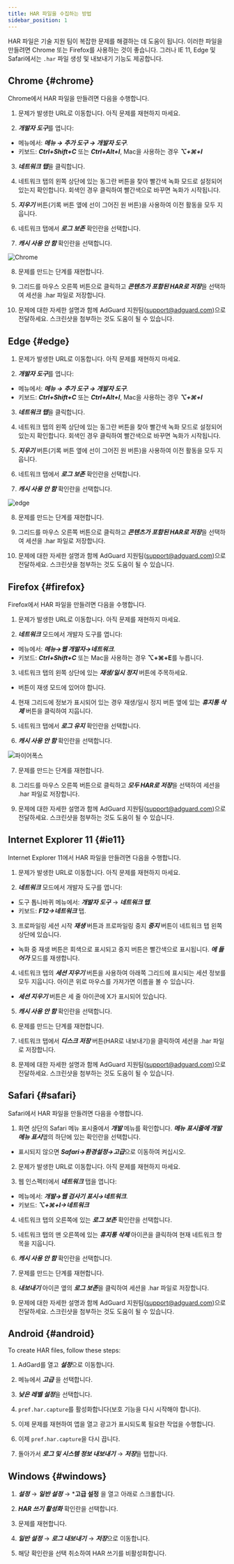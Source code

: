 ```yaml
---
title: HAR 파일을 수집하는 방법
sidebar_position: 1
---
```


HAR 파일은 기술 지원 팀이 복잡한 문제를 해결하는 데 도움이 됩니다. 이러한 파일을 만들려면 Chrome 또는 Firefox를 사용하는 것이 좋습니다. 그러나 IE 11, Edge 및 Safari에서는 `.har` 파일 생성 및 내보내기 기능도 제공합니다.

## Chrome {#chrome}

Chrome에서 HAR 파일을 만들려면 다음을 수행합니다.

1. 문제가 발생한 URL로 이동합니다. 아직 문제를 재현하지 마세요.

2. ***개발자 도구***를 엽니다:

- 메뉴에서: ***메뉴 → 추가 도구 → 개발자 도구***.
- 키보드: ***Ctrl+Shift+C*** 또는 ***Ctrl+Alt+I***, Mac을 사용하는 경우 ***⌥+⌘+I***

3. ***네트워크 탭***을 클릭합니다.

4. 네트워크 탭의 왼쪽 상단에 있는 동그란 버튼을 찾아 빨간색 녹화 모드로 설정되어 있는지 확인합니다. 회색인 경우 클릭하여 빨간색으로 바꾸면 녹화가 시작됩니다.

5. ***지우기*** 버튼(기록 버튼 옆에 선이 그어진 원 버튼)을 사용하여 이전 활동을 모두 지웁니다.

6. 네트워크 탭에서 ***로그 보존*** 확인란을 선택합니다.

7. ***캐시 사용 안 함*** 확인란을 선택합니다.

![Chrome](https://cdn.adtidy.org/content/Kb/ad_blocker/guides/chrome.png)

8. 문제를 만드는 단계를 재현합니다.

9. 그리드를 마우스 오른쪽 버튼으로 클릭하고 ***콘텐츠가 포함된 HAR로 저장***을 선택하여 세션을 .har 파일로 저장합니다.

10. 문제에 대한 자세한 설명과 함께 AdGuard 지원팀(support@adguard.com)으로 전달하세요. 스크린샷을 첨부하는 것도 도움이 될 수 있습니다.

## Edge {#edge}

1. 문제가 발생한 URL로 이동합니다. 아직 문제를 재현하지 마세요.

2. ***개발자 도구***를 엽니다:

- 메뉴에서: ***메뉴 → 추가 도구 → 개발자 도구***.
- 키보드: ***Ctrl+Shift+C*** 또는 ***Ctrl+Alt+I***, Mac을 사용하는 경우 ***⌥+⌘+I***

3. ***네트워크 탭***을 클릭합니다.

4. 네트워크 탭의 왼쪽 상단에 있는 동그란 버튼을 찾아 빨간색 녹화 모드로 설정되어 있는지 확인합니다. 회색인 경우 클릭하여 빨간색으로 바꾸면 녹화가 시작됩니다.

5. ***지우기*** 버튼(기록 버튼 옆에 선이 그어진 원 버튼)을 사용하여 이전 활동을 모두 지웁니다.

6. 네트워크 탭에서 ***로그 보존*** 확인란을 선택합니다.

7. ***캐시 사용 안 함*** 확인란을 선택합니다.

![edge](https://cdn.adtidy.org/content/Kb/ad_blocker/guides/edge.png)

8. 문제를 만드는 단계를 재현합니다.

9. 그리드를 마우스 오른쪽 버튼으로 클릭하고 ***콘텐츠가 포함된 HAR로 저장***을 선택하여 세션을 .har 파일로 저장합니다.

10. 문제에 대한 자세한 설명과 함께 AdGuard 지원팀(support@adguard.com)으로 전달하세요. 스크린샷을 첨부하는 것도 도움이 될 수 있습니다.

## Firefox {#firefox}

Firefox에서 HAR 파일을 만들려면 다음을 수행합니다.

1. 문제가 발생한 URL로 이동합니다. 아직 문제를 재현하지 마세요.

2. ***네트워크*** 모드에서 개발자 도구를 엽니다:
- 메뉴에서: ***메뉴→웹 개발자→네트워크***.
- 키보드: ***Ctrl+Shift+C*** 또는 Mac을 사용하는 경우 **⌥+⌘+E**를 누릅니다.

3. 네트워크 탭의 왼쪽 상단에 있는 ***재생/일시 정지*** 버튼에 주목하세요.
- 버튼이 재생 모드에 있어야 합니다.

4. 현재 그리드에 정보가 표시되어 있는 경우 재생/일시 정지 버튼 옆에 있는 ***휴지통 삭제*** 버튼을 클릭하여 지웁니다.

5. 네트워크 탭에서 ***로그 유지*** 확인란을 선택합니다.

6. ***캐시 사용 안 함*** 확인란을 선택합니다.

![파이어폭스](https://cdn.adtidy.org/content/Kb/ad_blocker/guides/firefox.png)

7. 문제를 만드는 단계를 재현합니다.

8. 그리드를 마우스 오른쪽 버튼으로 클릭하고 ***모두 HAR로 저장***을 선택하여 세션을 .har 파일로 저장합니다.

9. 문제에 대한 자세한 설명과 함께 AdGuard 지원팀(support@adguard.com)으로 전달하세요. 스크린샷을 첨부하는 것도 도움이 될 수 있습니다.

## Internet Explorer 11 {#ie11}

Internet Explorer 11에서 HAR 파일을 만들려면 다음을 수행합니다.

1. 문제가 발생한 URL로 이동합니다. 아직 문제를 재현하지 마세요.

2. ***네트워크*** 모드에서 개발자 도구를 엽니다:
- 도구 톱니바퀴 메뉴에서: ***개발자 도구*** → ***네트워크 탭***.
- 키보드: ***F12→네트워크*** 탭.

3. 프로파일링 세션 시작 ***재생*** 버튼과 프로파일링 중지 ***중지*** 버튼이 네트워크 탭 왼쪽 상단에 있습니다.
- 녹화 중 재생 버튼은 회색으로 표시되고 중지 버튼은 빨간색으로 표시됩니다. ***에 들어가*** 모드를 재생합니다.

4. 네트워크 탭의 ***세션 지우기*** 버튼을 사용하여 아래쪽 그리드에 표시되는 세션 정보를 모두 지웁니다. 아이콘 위로 마우스를 가져가면 이름을 볼 수 있습니다.
- ***세션 지우기*** 버튼은 세 줄 아이콘에 X가 표시되어 있습니다.

5. ***캐시 사용 안 함*** 확인란을 선택합니다.

6. 문제를 만드는 단계를 재현합니다.

7. 네트워크 탭에서 ***디스크 저장*** 버튼(HAR로 내보내기)을 클릭하여 세션을 .har 파일로 저장합니다.

8. 문제에 대한 자세한 설명과 함께 AdGuard 지원팀(support@adguard.com)으로 전달하세요. 스크린샷을 첨부하는 것도 도움이 될 수 있습니다.

## Safari {#safari}

Safari에서 HAR 파일을 만들려면 다음을 수행합니다.

1. 화면 상단의 Safari 메뉴 표시줄에서 ***개발*** 메뉴를 확인합니다. ***메뉴 표시줄에 개발 메뉴 표시***옆의 하단에 있는 확인란을 선택합니다.
- 표시되지 않으면 ***Safari→환경설정→고급***으로 이동하여 켜십시오.

2. 문제가 발생한 URL로 이동합니다. 아직 문제를 재현하지 마세요.

3. 웹 인스펙터에서 ***네트워크*** 탭을 엽니다:
- 메뉴에서: ***개발→웹 검사기 표시→네트워크***.
- 키보드: ***⌥+⌘+I→네트워크***

4. 네트워크 탭의 오른쪽에 있는 ***로그 보존*** 확인란을 선택합니다.

5. 네트워크 탭의 맨 오른쪽에 있는 ***휴지통 삭제*** 아이콘을 클릭하여 현재 네트워크 항목을 지웁니다.

6. ***캐시 사용 안 함*** 확인란을 선택합니다.

7. 문제를 만드는 단계를 재현합니다.

8. ***내보내기*** 아이콘 옆의 ***로그 보존***을 클릭하여 세션을 .har 파일로 저장합니다.

9. 문제에 대한 자세한 설명과 함께 AdGuard 지원팀(support@adguard.com)으로 전달하세요. 스크린샷을 첨부하는 것도 도움이 될 수 있습니다.

## Android {#android}

To create HAR files, follow these steps:

1. AdGard를 열고 ***설정***으로 이동합니다.

2. 메뉴에서 ***고급*** 을 선택합니다.

3. ***낮은 레벨 설정***을 선택합니다.

4. `pref.har.capture`를 활성화합니다(보호 기능을 다시 시작해야 합니다).

5. 이제 문제를 재현하여 앱을 열고 광고가 표시되도록 필요한 작업을 수행합니다.

6. 이제 `pref.har.capture`을 다시 끕니다.

7. 돌아가서 ***로그 및 시스템 정보 내보내기*** → ***저장***을 탭합니다.

## Windows {#windows}

1. ***설정*** → ***일반 설정*** → ***고급 설정** 을 열고 아래로 스크롤합니다.

2. ***HAR 쓰기 활성화*** 확인란을 선택합니다.

3. 문제를 재현합니다.

4. ***일반 설정*** → ***로그 내보내기*** → ***저장***으로 이동합니다.

5. 해당 확인란을 선택 취소하여 HAR 쓰기를 비활성화합니다.
